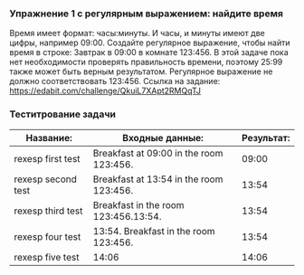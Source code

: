 ### Упражнение 1 с регулярным выражением: найдите время

Время имеет формат: часы:минуты. И часы, и минуты имеют две цифры, например 09:00.
Создайте регулярное выражение, чтобы найти время в строке: Завтрак в 09:00 в комнате 123:456.
В этой задаче пока нет необходимости проверять правильность времени, поэтому 25:99 также может быть верным результатом.
Регулярное выражение не должно соответствовать 123:456.
Ссылка на задание: https://edabit.com/challenge/QkuiL7XApt2RMQqTJ

### Теститрование задачи

| **Название:**      | **Входные данные:**                     | **Результат:** |
| ------------------ | --------------------------------------- | -------------- |
| rexesp first test  | Breakfast at 09:00 in the room 123:456. | 09:00          |
| rexesp second test | Breakfast at 13:54 in the room 123:456. | 13:54          |
| rexesp third test  | Breakfast in the room 123:456.13:54.    | 13:54          |
| rexesp four test   | 13:54. Breakfast in the room 123:456.   | 13:54          |
| rexesp five test   | 14:06                                   | 14:06          |

